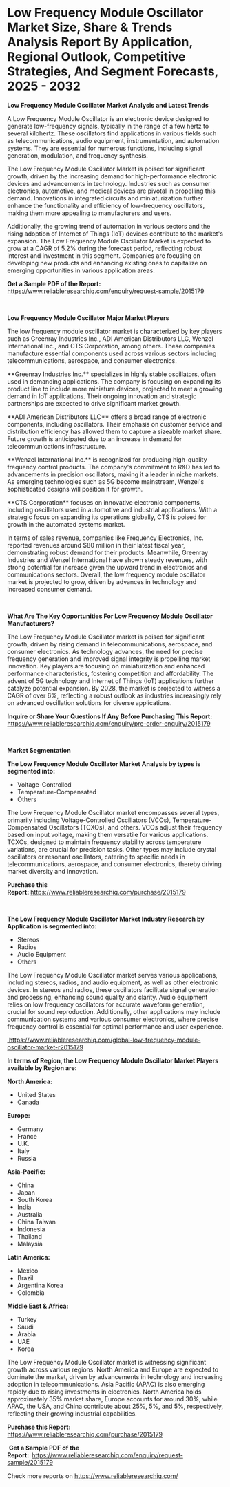 <p><h1>Low Frequency Module Oscillator Market Size, Share & Trends Analysis Report By Application, Regional Outlook, Competitive Strategies, And Segment Forecasts, 2025 - 2032</h1></p><p><strong>Low Frequency Module Oscillator Market Analysis and Latest Trends</strong></p>
<p><p>A Low Frequency Module Oscillator is an electronic device designed to generate low-frequency signals, typically in the range of a few hertz to several kilohertz. These oscillators find applications in various fields such as telecommunications, audio equipment, instrumentation, and automation systems. They are essential for numerous functions, including signal generation, modulation, and frequency synthesis.</p><p>The Low Frequency Module Oscillator Market is poised for significant growth, driven by the increasing demand for high-performance electronic devices and advancements in technology. Industries such as consumer electronics, automotive, and medical devices are pivotal in propelling this demand. Innovations in integrated circuits and miniaturization further enhance the functionality and efficiency of low-frequency oscillators, making them more appealing to manufacturers and users.</p><p>Additionally, the growing trend of automation in various sectors and the rising adoption of Internet of Things (IoT) devices contribute to the market's expansion. The Low Frequency Module Oscillator Market is expected to grow at a CAGR of 5.2% during the forecast period, reflecting robust interest and investment in this segment. Companies are focusing on developing new products and enhancing existing ones to capitalize on emerging opportunities in various application areas.</p></p>
<p><strong>Get a Sample PDF of the Report:&nbsp;</strong> <a href="https://www.reliableresearchiq.com/enquiry/request-sample/2015179?utm_campaign=1834&utm_medium=2&utm_source=Github&utm_content=ia&utm_term=17012025&utm_id=low-frequency-module-oscillator">https://www.reliableresearchiq.com/enquiry/request-sample/2015179</a></p>
<p>&nbsp;</p>
<p><strong>Low Frequency Module Oscillator Major Market Players</strong></p>
<p><p>The low frequency module oscillator market is characterized by key players such as Greenray Industries Inc., ADI American Distributors LLC, Wenzel International Inc., and CTS Corporation, among others. These companies manufacture essential components used across various sectors including telecommunications, aerospace, and consumer electronics.</p><p>**Greenray Industries Inc.** specializes in highly stable oscillators, often used in demanding applications. The company is focusing on expanding its product line to include more miniature devices, projected to meet a growing demand in IoT applications. Their ongoing innovation and strategic partnerships are expected to drive significant market growth.</p><p>**ADI American Distributors LLC** offers a broad range of electronic components, including oscillators. Their emphasis on customer service and distribution efficiency has allowed them to capture a sizeable market share. Future growth is anticipated due to an increase in demand for telecommunications infrastructure.</p><p>**Wenzel International Inc.** is recognized for producing high-quality frequency control products. The company's commitment to R&D has led to advancements in precision oscillators, making it a leader in niche markets. As emerging technologies such as 5G become mainstream, Wenzel's sophisticated designs will position it for growth.</p><p>**CTS Corporation** focuses on innovative electronic components, including oscillators used in automotive and industrial applications. With a strategic focus on expanding its operations globally, CTS is poised for growth in the automated systems market.</p><p>In terms of sales revenue, companies like Frequency Electronics, Inc. reported revenues around $80 million in their latest fiscal year, demonstrating robust demand for their products. Meanwhile, Greenray Industries and Wenzel International have shown steady revenues, with strong potential for increase given the upward trend in electronics and communications sectors. Overall, the low frequency module oscillator market is projected to grow, driven by advances in technology and increased consumer demand.</p></p>
<p>&nbsp;</p>
<p><strong>What Are The Key Opportunities For Low Frequency Module Oscillator Manufacturers?</strong></p>
<p><p>The Low Frequency Module Oscillator market is poised for significant growth, driven by rising demand in telecommunications, aerospace, and consumer electronics. As technology advances, the need for precise frequency generation and improved signal integrity is propelling market innovation. Key players are focusing on miniaturization and enhanced performance characteristics, fostering competition and affordability. The advent of 5G technology and Internet of Things (IoT) applications further catalyze potential expansion. By 2028, the market is projected to witness a CAGR of over 6%, reflecting a robust outlook as industries increasingly rely on advanced oscillation solutions for diverse applications.</p></p>
<p><strong>Inquire or Share Your Questions If Any Before Purchasing This Report:</strong> <a href="https://www.reliableresearchiq.com/enquiry/pre-order-enquiry/2015179?utm_campaign=1834&utm_medium=2&utm_source=Github&utm_content=ia&utm_term=17012025&utm_id=low-frequency-module-oscillator">https://www.reliableresearchiq.com/enquiry/pre-order-enquiry/2015179</a></p>
<p>&nbsp;</p>
<p><strong>Market Segmentation</strong></p>
<p><strong>The Low Frequency Module Oscillator Market Analysis by types is segmented into:</strong></p>
<p><ul><li>Voltage-Controlled</li><li>Temperature-Compensated</li><li>Others</li></ul></p>
<p><p>The Low Frequency Module Oscillator market encompasses several types, primarily including Voltage-Controlled Oscillators (VCOs), Temperature-Compensated Oscillators (TCXOs), and others. VCOs adjust their frequency based on input voltage, making them versatile for various applications. TCXOs, designed to maintain frequency stability across temperature variations, are crucial for precision tasks. Other types may include crystal oscillators or resonant oscillators, catering to specific needs in telecommunications, aerospace, and consumer electronics, thereby driving market diversity and innovation.</p></p>
<p><strong>Purchase this Report:&nbsp;</strong><a href="https://www.reliableresearchiq.com/purchase/2015179?utm_campaign=1834&utm_medium=2&utm_source=Github&utm_content=ia&utm_term=17012025&utm_id=low-frequency-module-oscillator">https://www.reliableresearchiq.com/purchase/2015179</a></p>
<p>&nbsp;</p>
<p><strong>The Low Frequency Module Oscillator Market Industry Research by Application is segmented into:</strong></p>
<p><ul><li>Stereos</li><li>Radios</li><li>Audio Equipment</li><li>Others</li></ul></p>
<p><p>The Low Frequency Module Oscillator market serves various applications, including stereos, radios, and audio equipment, as well as other electronic devices. In stereos and radios, these oscillators facilitate signal generation and processing, enhancing sound quality and clarity. Audio equipment relies on low frequency oscillators for accurate waveform generation, crucial for sound reproduction. Additionally, other applications may include communication systems and various consumer electronics, where precise frequency control is essential for optimal performance and user experience.</p></p>
<p><a href="https://www.reliableresearchiq.com/global-low-frequency-module-oscillator-market-r2015179?utm_campaign=1834&utm_medium=2&utm_source=Github&utm_content=ia&utm_term=17012025&utm_id=low-frequency-module-oscillator">&nbsp;https://www.reliableresearchiq.com/global-low-frequency-module-oscillator-market-r2015179</a></p>
<p><strong>In terms of Region, the Low Frequency Module Oscillator Market Players available by Region are:</strong></p>
<p>
    <p> <strong> North America: </strong>
        <ul>
            <li>United States</li>
            <li>Canada</li>
        </ul>
        </p> 
    <p> <strong> Europe: </strong>
        <ul>
            <li>Germany</li>
            <li>France</li>
            <li>U.K.</li>
            <li>Italy</li>
            <li>Russia</li>
        </ul>
        </p> 
    <p> <strong> Asia-Pacific: </strong>
        <ul>
            <li>China</li>
            <li>Japan</li>
            <li>South Korea</li>
            <li>India</li>
            <li>Australia</li>
            <li>China Taiwan</li>
            <li>Indonesia</li>
            <li>Thailand</li>
            <li>Malaysia</li>
        </ul>
        </p> 
    <p> <strong> Latin America: </strong>
        <ul>
            <li>Mexico</li>
            <li>Brazil</li>
            <li>Argentina Korea</li>
            <li>Colombia</li>
        </ul>
        </p> 
    <p> <strong> Middle East & Africa: </strong>
        <ul>
            <li>Turkey</li>
            <li>Saudi</li>
            <li>Arabia</li>
            <li>UAE</li>
            <li>Korea</li>
        </ul>
    </p>
    </p>
<p><p>The Low Frequency Module Oscillator market is witnessing significant growth across various regions. North America and Europe are expected to dominate the market, driven by advancements in technology and increasing adoption in telecommunications. Asia Pacific (APAC) is also emerging rapidly due to rising investments in electronics. North America holds approximately 35% market share, Europe accounts for around 30%, while APAC, the USA, and China contribute about 25%, 5%, and 5%, respectively, reflecting their growing industrial capabilities.</p></p>
<p><strong>Purchase this Report: </strong><a href="https://www.reliableresearchiq.com/purchase/2015179?utm_campaign=1834&utm_medium=2&utm_source=Github&utm_content=ia&utm_term=17012025&utm_id=low-frequency-module-oscillator">https://www.reliableresearchiq.com/purchase/2015179</a></p>
<p>&nbsp;<strong>Get a Sample PDF of the Report:&nbsp;&nbsp;</strong><a href="https://www.reliableresearchiq.com/enquiry/request-sample/2015179?utm_campaign=1834&utm_medium=2&utm_source=Github&utm_content=ia&utm_term=17012025&utm_id=low-frequency-module-oscillator">https://www.reliableresearchiq.com/enquiry/request-sample/2015179</a></p>
<p><strong></strong></p>
<p>Check more reports on <a href="https://www.reliableresearchiq.com/?utm_campaign=1834&utm_medium=2&utm_source=Github&utm_content=ia&utm_term=17012025&utm_id=low-frequency-module-oscillator">https://www.reliableresearchiq.com/</a></p>
